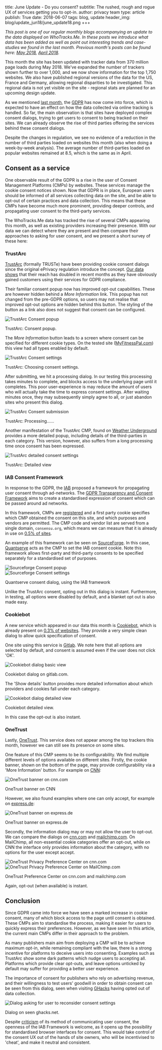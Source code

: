 title: June Update - Do you consent?
subtitle: The rushed, rough and rogue UX of services getting you to opt-in.
author: privacy team
type: article
publish: True
date: 2018-06-07
tags: blog, update
header_img: blog/update_jun18/june_update18.png
+++

_This post is one of our regular monthly blogs accompanying an update to the data
displayed on WhoTracks.Me. In these posts we introduce what data has been added as well
as point out interesting trends and case-studies we found in the last month. Previous
month's posts can be found here: [May 2018](./update_may_2018.html), [April 2018](./update_apr_2018.html)._

This month the site has been updated with tracker data from 370 million page loads during May
2018. We've expanded the number of trackers shown further to over 1,000, and we now show information
for the top 1,750 websites. We also have published regional versions of the data for the US, France
and Germany, allowing regional disparities to be investigated. This regional data is not yet visible
on the site - regional stats are planned for an upcoming design update.

As we mentioned [last month](./update_may_2018.html), the [GDPR](https://en.wikipedia.org/wiki/General_Data_Protection_Regulation)
has now come into force, which is expected to have an effect on how the data collected via online
tracking is handled. So far, the main observation is that sites have deployed complex consent
dialogs, trying to get users to consent to being tracked on their sites. We can already observe
the rise of third parties offering the services behind these consent dialogs.

Despite the changes in regulation, we see no evidence of a reduction in the number of third parties
loaded on websites this month (also when doing a week-by-week analysis). The average number of
third-parties loaded on popular websites remained at 8.5, which is the same as in April.

## Consent as a service

One observable result of the GDPR is a rise in the user of Consent Management Platforms (CMPs) by
websites. These services manage the cookie consent notices shown. Now that GDPR is in
place, European users should be informed of all services collecting data on the site, and be able to
opt-out of certain practices and data collection. This means that these CMPs have become much more
prominent, providing deeper controls, and propagating user consent to the third-party services.

The WhoTracks.Me data has tracked the rise of several CMPs appearing this month, as well as
existing providers increasing their presence. With our data we can detect where they are present
and then compare their approaches to asking for user consent, and we present a short survey of
these here:

### TrustArc

[TrustArc](https://www.trustarc.com/) (formally TRUSTe) have been providing cookie consent dialogs
since the original ePrivacy regulation introduce the concept. [Our data shows](../trackers/truste_consent.html)
that their reach has doubled in recent months as they have obviously gained customers using their
services for GDPR compliance.

Their familiar consent popup now has improved opt-out capabilities. These are however hidden behind
a _More Information_ link. This popup has not changed from the pre-GDPR options, so users may not
realise that improved opt-out options are hidden behind this button. The styling of the button as
a link also does not suggest that consent can be configured.

<img class="img-responsive" src="../static/img/blog/update_jun18/trustarc_1.png" alt="TrustArc Consent popup" />
<p class="img-caption">TrustArc: Consent popup.</p>

The _More Information_ button leads to a screen where consent can be specified for different cookie
types. On the tested site ([MyFitnessPal.com](../websites/myfitnesspal.com.html)) this view had
all types enabled by default.

<img class="img-responsive" src="../static/img/blog/update_jun18/trustarc_2.png" alt="TrustArc Consent settings" />
<p class="img-caption">TrustArc: Choosing consent settings.</p>

After submitting, we hit a processing dialog. In our testing this processing takes minutes to complete,
and blocks access to the underlying page until it completes. This poor user-experience is may
reduce the amount of users who will actually take the time to express consent settings. After
waiting minutes once, they may subsequently simply agree to all, or just abandon sites who present
this dialog.

<img class="img-responsive" src="../static/img/blog/update_jun18/trustarc_3.png" alt="TrustArc Consent submission" />
<p class="img-caption">TrustArc: Processing......</p>

Another manifestation of the TrustArc CMP, found on [Weather Underground](../websites/wunderground.com.html)
provides a more detailed popup, including details of the third-parties in each category. This
version, however, also suffers from a long processing time once consent has been expressed.

<img class="img-responsive" src="../static/img/blog/update_jun18/trustarc_4.png" alt="TrustArc detailed consent settings" />
<p class="img-caption">TrustArc: Detailed view</p>

### IAB Consent Framework

In response to the GDPR, the [IAB](https://iabtechlab.com/) proposed a framework for propagating
user consent through ad-networks. The [GDPR Transparency and Consent Framework](https://iabtechlab.com/standards/gdpr-transparency-and-consent-framework/)
aims to create a standardised expression of consent which can be passed around ad networks.

In this framework, CMPs are [registered](http://advertisingconsent.eu/iab-europe-transparency-consent-framework-list-of-registered-cmps/)
and a first party cookie specifies which CMP obtained the consent on this site, and which
purposes and vendors are permitted. The CMP code and vendor list are served from a single domain,
`consensu.org`, which means we can measure that it is already in use on [0.5% of sites](../trackers/iab_consent.html).

An example of this framework can be seen on [SourceForge](../websites/sourceforge.net.html). In
this case, [Quantserve](../trackers/quantcast.html) acts as the CMP to set the IAB consent cookie.
Note this framework allows first-party and third-party consents to be specified separately for a
standardised set of purposes.

<div class="row">
  <div class="col-md-6 col-xs-12">
    <img class="img-responsive" src="../static/img/blog/update_jun18/iab_prompt.png" alt="Sourceforge Consent popup" />
  </div>
  <div class="col-md-6 col-xs-12">
    <img class="img-responsive" src="../static/img/blog/update_jun18/iab_settings.png" alt="Sourceforge Consent settings" />
  </div>
</div>
<p class="img-caption">Quantserve consent dialog, using the IAB framework</p>

Unlike the TrustArc consent, opting out in this dialog is instant. Furthermore, in testing, all
options were disabled by default, and a blanket opt out is also made easy.

### Cookiebot

A new service which appeared in our data this month is [Cookiebot](https://www.cookiebot.com/en/),
which is already present on [0.3% of websites](../trackers/cookiebot.html).
They provide a very simple clean dialog to allow quick specification of consent.

One site using this service is [Gitlab](../websites/gitlab.com.html). We note here that all options
are selected by default, and consent is assumed even if the user does not click 'OK'.

<img class="img-responsive" src="../static/img/blog/update_jun18/cookiebot_1.png" alt="Cookiebot dialog basic view" />
<p class="img-caption">Cookiebot dialog on gitlab.com.</p>

The 'Show details' button provides more detailed information about which providers and cookies
fall under each category.

<img class="img-responsive" src="../static/img/blog/update_jun18/cookiebot_2.png" alt="Cookiebot dialog detailed view" />
<p class="img-caption">Cookiebot detailed view.</p>

In this case the opt-out is also instant.

### OneTrust

Lastly, [OneTrust](https://www.onetrust.com/). This service does not appear among the top trackers
this month, however we can still see its presence on some sites.

One feature of this CMP seems to be its configurability. We find multiple different levels of
options available on different sites. Firstly, the cookie banner, shown on the bottom of the
page, may provide configurability via a 'More Information' button. For example on
[CNN](../websites/cnn.com.html):

<img class="img-responsive" src="../static/img/blog/update_jun18/onetrust_banner.png" alt="OneTrust banner on cnn.com" />
<p class="img-caption">OneTrust banner on CNN</p>

However, we also found examples where one can only accept, for example on [express.de](../websites/express.de.html):

<img class="img-responsive" src="../static/img/blog/update_jun18/onetrust_banner_noopt.png" alt="OneTrust banner on express.de" />
<p class="img-caption">OneTrust banner on express.de</p>

Secondly, the information dialog may or may not allow the user to opt-out. We can compare the
dialogs on [cnn.com](../websites/cnn.com.html) and [mailchimp.com](../websites/mailchimp.com.html).
On MailChimp, all non-essential cookie categories offer an opt-out, while on CNN the interface
only provides information about the category, with no options for the user except accept.

<div class="row">
  <div class="col-md-6 col-xs-12">
    <img class="img-responsive" src="../static/img/blog/update_jun18/onetrust_cnn.png" alt="OneTrust Privacy Preference Center on cnn.com"/>
  </div>
  <div class="col-md-6 col-xs-12">
    <img class="img-responsive" src="../static/img/blog/update_jun18/onetrust_mailchimp.png" alt="OneTrust Privacy Preference Center on MailChimp.com"/>
  </div>
</div>
<p class="img-caption">OneTrust Preference Center on cnn.com and mailchimp.com</p>

Again, opt-out (when available) is instant.

## Conclusion

Since GDPR came into force we have seen a marked increase in cookie consent, many of which block
access to the page until consent is obtained. These CMPs aim to standardise the process, making it
easier for users to quickly express their preferences. However, as we have seen in this article,
the current main CMPs differ in their approach to the problem.

As many publishers main aim from deploying a CMP will be to achieve maximum opt-in, while remaining compliant
with the law, there is a strong incentive for platforms to deceive users into consenting. Examples
such as TrustArc show some dark patterns which nudge users to accepting all. Platforms which
provide clear opt-outs, and leave options unticked by default may suffer for providing a better
user experience.

The importance of consent for publishers who rely on advertising revenue, and their willingness to
test users' goodwill in order to obtain consent can be seen from this dialog, seen when visiting [GHacks](https://www.ghacks.net/)
having opted out of data collection.

<img class="img-responsive" src="../static/img/blog/update_jun18/ghacks_opted_out.png" alt="Dialog asking for user to reconsider consent settings"/>
<p class="img-caption">Dialog on seen ghacks.net.</p>

Despite [criticism](https://martechtoday.com/pagefair-iab-consent-framework-violates-gdpr-212428)
of its method of communicating user consent, the openness of the IAB Framework is welcome, as it
opens up the possibility for standardised browser interfaces for consent. This would take control
of the consent UX out of the hands of site owners, who will be incentivised to 'cheat', and make
it neutral and consistent.
